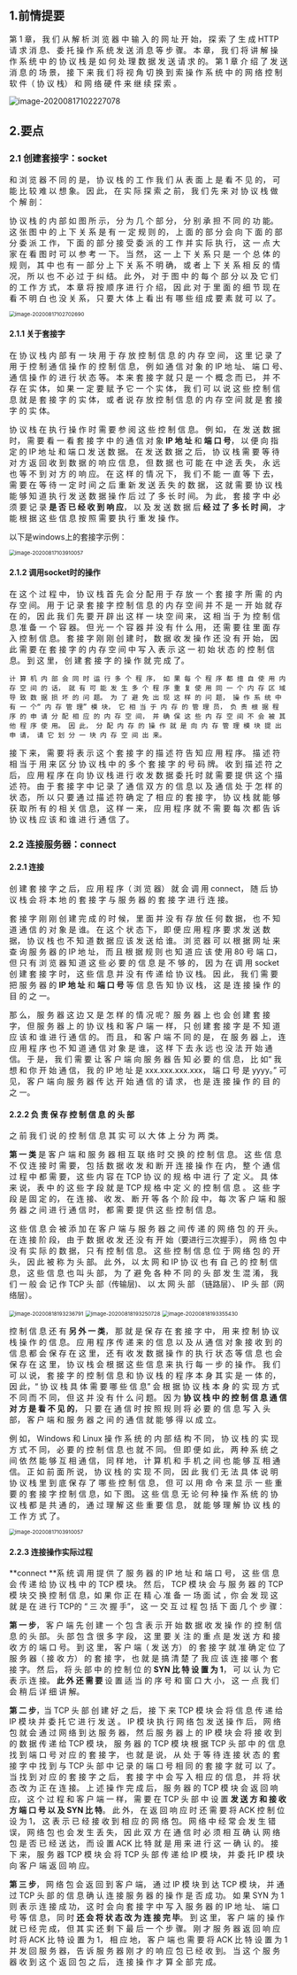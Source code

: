 ## 1.前情提要

第 1 章， 我 们 从 解 析 浏 览 器 中 输 入 的 网 址 开 始， 探 索 了 生 成 HTTP 请 求 消 息、 委 托 操 作 系 统 发 送 消 息 等 步 骤。 本 章， 我 们 将 讲 解 操 作 系 统 中 的 协 议 栈 是 如 何 处 理 数 据 发 送 请 求 的。 第 1 章 介 绍 了 发 送 消 息 的 场 景， 接 下 来 我 们 将 视 角 切 换 到 索 操 作 系 统 中 的 网 络 控 制 软 件（ 协 议 栈） 和 网 络 硬 件 来 继 续 探 索 。

![image-20200817102227078](http://kyle-pic.oss-cn-hangzhou.aliyuncs.com/img/image-20200817102227078.png)



## 2.要点

### 2.1 创建套接字：socket

和 浏 览 器 不 同 的 是， 协 议 栈 的 工 作 我 们 从 表 面 上 是 看 不 见 的， 可 能 比 较 难 以 想 象。 因 此， 在 实 际 探 索 之 前， 我 们 先 来 对 协 议 栈 做 个 解 剖：

协 议 栈 的 内 部 如 图 所 示， 分 为 几 个 部 分， 分 别 承 担 不 同 的 功 能。 这 张 图 中 的 上 下 关 系 是 有 一 定 规 则 的， 上 面 的 部 分 会 向 下 面 的 部 分 委 派 工 作， 下 面 的 部 分 接 受 委 派 的 工 作 并 实 际 执 行， 这 一 点 大 家 在 看 图 时 可 以 参 考 一 下。 当 然， 这 一 上 下 关 系 只 是 一 个 总 体 的 规 则， 其 中 也 有 一 部 分 上 下 关 系 不 明 确， 或 者 上 下 关 系 相 反 的 情 况， 所 以 也 不 必 过 于 纠 结。 此 外， 对 于 图 中 的 每 个 部 分 以 及 它 们 的 工 作 方 式， 本 章 将 按 顺 序 进 行 介 绍， 因 此 对 于 里 面 的 细 节 现 在 看 不 明 白 也 没 关 系， 只 要 大 体 上 看 出 有 哪 些 组 成 要 素 就 可 以 了。

<img src="http://kyle-pic.oss-cn-hangzhou.aliyuncs.com/img/image-20200817102702690.png" alt="image-20200817102702690" style="zoom:67%;" />



#### 2.1.1 关于套接字

在 协 议 栈 内 部 有 一 块 用 于 存 放 控 制 信 息 的 内 存 空 间， 这 里 记 录 了 用 于 控 制 通 信 操 作 的 控 制 信 息， 例 如 通 信 对 象 的 IP 地 址、 端 口 号、 通 信 操 作 的 进 行 状 态 等。 本 来 套 接 字 就 只 是 一 个 概 念 而 已， 并 不 存 在 实 体， 如 果 一 定 要 赋 予 它 一 个 实 体， 我 们 可 以 说 这 些 控 制 信 息 就 是 套 接 字 的 实 体， 或 者 说 存 放 控 制 信 息 的 内 存 空 间 就 是 套 接 字 的 实 体。

协 议 栈 在 执 行 操 作 时 需 要 参 阅 这 些 控 制 信 息。 例 如， 在 发 送 数 据 时， 需 要 看 一 看 套 接 字 中 的 通 信 对 象 **IP 地 址** 和 **端 口 号**， 以 便 向 指 定 的 IP 地 址 和 端 口 发 送 数 据。 在 发 送 数 据 之 后， 协 议 栈 需 要 等 待 对 方 返 回 收 到 数 据 的 响 应 信 息， 但 数 据 也 可 能 在 中 途 丢 失， 永 远 也 等 不 到 对 方 的 响 应。 在 这 样 的 情 况 下， 我 们 不 能 一 直 等 下 去， 需 要 在 等 待 一 定 时 间 之 后 重 新 发 送 丢 失 的 数 据， 这 就 需 要 协 议 栈 能 够 知 道 执 行 发 送 数 据 操 作 后 过 了 多 长 时 间。 为 此， 套 接 字 中 必 须 要 记 录 **是 否 已 经 收 到 响 应**， 以 及 发 送 数 据 后 **经 过 了 多 长 时 间**， 才 能 根 据 这 些 信 息 按 照 需 要 执 行 重 发 操 作。

以下是windows上的套接字示例：

<img src="http://kyle-pic.oss-cn-hangzhou.aliyuncs.com/img/image-20200817103910057.png" alt="image-20200817103910057" style="zoom: 67%;" />



#### 2.1.2 调用socket时的操作

在 这 个 过 程 中， 协 议 栈 首 先 会 分 配 用 于 存 放 一 个 套 接 字 所 需 的 内 存 空 间。 用 于 记 录 套 接 字 控 制 信 息 的 内 存 空 间 并 不 是 一 开 始 就 存 在 的， 因 此 我 们 先 要 开 辟 出 这 样 一 块 空 间 来， 这 相 当 于 为 控 制 信 息 准 备 一 个 容 器。 但 光 一 个 容 器 并 没 有 什 么 用， 还 需 要 往 里 面 存 入 控 制 信 息。 套 接 字 刚 刚 创 建 时， 数 据 收 发 操 作 还 没 有 开 始， 因 此 需 要 在 套 接 字 的 内 存 空 间 中 写 入 表 示 这 一 初 始 状 态 的 控 制 信 息。 到 这 里， 创 建 套 接 字 的 操 作 就 完 成 了。

```
计 算 机 内 部 会 同 时 运 行 多 个 程 序， 如 果 每 个 程 序 都 擅 自 使 用 内 存 空 间 的 话， 就 有 可 能 发 生 多 个 程 序 重 复 使 用 同 一 个 内 存 区 域 导 致 数 据 损 坏 的 问 题。 为 了 避 免 出 现 这 样 的 问 题， 操 作 系 统 中 有 一 个“ 内 存 管 理” 模 块， 它 相 当 于 内 存 的 管 理 员， 负 责 根 据 程 序 的 申 请 分 配 相 应 的 内 存 空 间， 并 确 保 这 些 内 存 空 间 不 会 被 其 他 程 序 使 用。 因 此， 分 配 内 存 的 操 作 就 是 向 内 存 管 理 模 块 提 出 申 请， 请 它 划 分 一 块 内 存 空 间 出 来。
```

接 下 来， 需 要 将 表 示 这 个 套 接 字 的 描 述 符 告 知 应 用 程 序。 描 述 符 相 当 于 用 来 区 分 协 议 栈 中 的 多 个 套 接 字 的 号 码 牌。 收 到 描 述 符 之 后， 应 用 程 序 在 向 协 议 栈 进 行 收 发 数 据 委 托 时 就 需 要 提 供 这 个 描 述 符。 由 于 套 接 字 中 记 录 了 通 信 双 方 的 信 息 以 及 通 信 处 于 怎 样 的 状 态， 所 以 只 要 通 过 描 述 符 确 定 了 相 应 的 套 接 字， 协 议 栈 就 能 够 获 取 所 有 的 相 关 信 息， 这 样 一 来， 应 用 程 序 就 不 需 要 每 次 都 告 诉 协 议 栈 应 该 和 谁 进 行 通 信 了。



### 2.2 连接服务器：connect

#### 2.2.1 连接

创 建 套 接 字 之 后， 应 用 程 序（ 浏 览 器） 就 会 调 用 connect， 随 后 协 议 栈 会 将 本 地 的 套 接 字 与 服 务 器 的 套 接 字 进 行 连 接。

套 接 字 刚 刚 创 建 完 成 的 时 候， 里 面 并 没 有 存 放 任 何 数 据， 也 不 知 道 通 信 的 对 象 是 谁。 在 这 个 状 态 下， 即 便 应 用 程 序 要 求 发 送 数 据， 协 议 栈 也 不 知 道 数 据 应 该 发 送 给 谁。 浏 览 器 可 以 根 据 网 址 来 查 询 服 务 器 的 IP 地 址， 而 且 根 据 规 则 也 知 道 应 该 使 用 80 号 端 口， 但 只 有 浏 览 器 知 道 这 些 必 要 的 信 息 是 不 够 的， 因 为 在 调 用 socket 创 建 套 接 字 时， 这 些 信 息 并 没 有 传 递 给 协 议 栈。 因 此， 我 们 需 要 把 服 务 器 的 **IP 地 址** 和 **端 口 号** 等 信 息 告 知 协 议 栈， 这 是 连 接 操 作 的 目 的 之 一。

那 么， 服 务 器 这 边 又 是 怎 样 的 情 况 呢？ 服 务 器 上 也 会 创 建 套 接 字， 但 服 务 器 上 的 协 议 栈 和 客 户 端 一 样， 只 创 建 套 接 字 是 不 知 道 应 该 和 谁 进 行 通 信 的。 而 且， 和 客 户 端 不 同 的 是， 在 服 务 器 上， 连 应 用 程 序 也 不 知 道 通 信 对 象 是 谁， 这 样 下 去 永 远 也 没 法 开 始 通 信。 于 是， 我 们 需 要 让 客 户 端 向 服 务 器 告 知 必 要 的 信 息， 比 如“ 我 想 和 你 开 始 通 信， 我 的 IP 地 址 是 xxx.xxx.xxx.xxx， 端 口 号 是 yyyy。” 可 见， 客 户 端 向 服 务 器 传 达 开 始 通 信 的 请 求， 也 是 连 接 操 作 的 目 的 之 一。



#### 2.2.2 负 责 保 存 控 制 信 息 的 头 部

之 前 我 们 说 的 控 制 信 息 其 实 可 以 大 体 上 分 为 两 类。 

**第 一 类** 是 客 户 端 和 服 务 器 相 互 联 络 时 交 换 的 控 制 信 息。 这 些 信 息 不 仅 连 接 时 需 要， 包 括 数 据 收 发 和 断 开 连 接 操 作 在 内， 整 个 通 信 过 程 中 都 需 要， 这 些 内 容 在 TCP 协 议 的 规 格 中 进 行 了 定 义。 具 体 来 说， 表 中 的 这 些 字 段 就 是 TCP 规 格 中 定 义 的 控 制 信 息 。 这 些 字 段 是 固 定 的， 在 连 接、 收 发、 断 开 等 各 个 阶 段 中， 每 次 客 户 端 和 服 务 器 之 间 进 行 通 信 时， 都 需 要 提 供 这 些 控 制 信 息。

这 些 信 息 会 被 添 加 在 客 户 端 与 服 务 器 之 间 传 递 的 网 络 包 的 开 头。 在 连 接 阶 段， 由 于 数 据 收 发 还 没 有 开 始（要进行三次握手）， 网 络 包 中 没 有 实 际 的 数 据， 只 有 控 制 信 息。 这 些 控 制 信 息 位 于 网 络 包 的 开 头， 因 此 被 称 为 头 部。 此 外， 以 太 网 和 IP 协 议 也 有 自 己 的 控 制 信 息， 这 些 信 息 也 叫 头 部， 为 了 避 免 各 种 不 同 的 头 部 发 生 混 淆， 我 们 一 般 会 记 作 TCP 头 部（传输层)、 以 太 网 头 部 （链路层）、 IP 头 部（网络层）。

<img src="http://kyle-pic.oss-cn-hangzhou.aliyuncs.com/img/image-20200818193236791.png" alt="image-20200818193236791" style="zoom:67%;" />

<img src="http://kyle-pic.oss-cn-hangzhou.aliyuncs.com/img/image-20200818193250728.png" alt="image-20200818193250728" style="zoom:67%;" />

<img src="http://kyle-pic.oss-cn-hangzhou.aliyuncs.com/img/image-20200818193355430.png" alt="image-20200818193355430" style="zoom:67%;" />

控 制 信 息 还 有 **另 外 一 类**， 那 就 是 保 存 在 套 接 字 中， 用 来 控 制 协 议 栈 操 作 的 信 息。 应 用 程 序 传 递 来 的 信 息 以 及 从 通 信 对 象 接 收 到 的 信 息 都 会 保 存 在 这 里， 还 有 收 发 数 据 操 作 的 执 行 状 态 等 信 息 也 会 保 存 在 这 里， 协 议 栈 会 根 据 这 些 信 息 来 执 行 每 一 步 的 操 作。 我 们 可 以 说， 套 接 字 的 控 制 信 息 和 协 议 栈 的 程 序 本 身 其 实 是 一 体 的， 因 此，“ 协 议 栈 具 体 需 要 哪 些 信 息” 会 根 据 协 议 栈 本 身 的 实 现 方 式 不 同 而 不 同， 但 这 并 没 有 什 么 问 题。 因 为 **协 议 栈 中 的 控 制 信 息 通 信 对 方 是 看 不 见 的**， 只 要 在 通 信 时 按 照 规 则 将 必 要 的 信 息 写 入 头 部， 客 户 端 和 服 务 器 之 间 的 通 信 就 能 够 得 以 成 立。 

例 如， Windows 和 Linux 操 作 系 统 的 内 部 结 构 不 同， 协 议 栈 的 实 现 方 式 不 同， 必 要 的 控 制 信 息 也 就 不 同。 但 即 便 如 此， 两 种 系 统 之 间 依 然 能 够 互 相 通 信， 同 样 地， 计 算 机 和 手 机 之 间 也 能 够 互 相 通 信。 正 如 前 面 所 说， 协 议 栈 的 实 现 不 同， 因 此 我 们 无 法 具 体 说 明 协 议 栈 里 到 底 保 存 了 哪 些 控 制 信 息， 但 可 以 用 命 令 来 显 示 一 些 重 要 的 套 接 字 控 制 信 息，如 下 图。 这 些 信 息 无 论 何 种 操 作 系 统 的 协 议 栈 都 是 共 通 的， 通 过 理 解 这 些 重 要 信 息， 就 能 够 理 解 协 议 栈 的 工 作 方 式 了。

<img src="http://kyle-pic.oss-cn-hangzhou.aliyuncs.com/img/image-20200817103910057.png" alt="image-20200817103910057" style="zoom: 67%;" />



#### 2.2.3 连接操作实际过程

**connect **系 统 调 用 提 供 了 服 务 器 的 IP 地 址 和 端 口 号， 这 些 信 息 会 传 递 给 协 议 栈 中 的 TCP 模 块。 然 后， TCP 模 块 会 与 服 务 器 的 TCP 模 块 交 换 控 制 信 息，如 果 你 正 在 精 心 准 备 一 场 面 试 ，你 会 发 现 这 就 是 在 进 行 TCP的 “ 三 次 握  手”， 这 一 交 互 过 程 包 括 下 面 几 个 步 骤：

**第 一 步**， 客 户 端 先 创 建 一 个 包 含 表 示 开 始 数 据 收 发 操 作 的 控 制 信 息 的 头 部。 头 部 包 含 很 多 字 段， 这 里 要 关 注 的 重 点 是 发 送 方 和 接 收 方 的 端 口 号。 到 这 里， 客 户 端（ 发 送 方） 的 套 接 字 就 准 确 定 位 了 服 务 器（ 接 收 方） 的 套 接 字， 也 就 是 搞 清 楚 了 我 应 该 连 接 哪 个 套 接 字。 然 后， 将 头 部 中 的 控 制 位 的 **SYN 比 特 设 置 为 1**， 可 以 认 为 它 表 示 连 接。 **此 外 还 需 要** 设 置 适 当 的 序 号 和 窗 口 大 小， 这 一 点 我 们 会 稍 后 详 细 讲 解。

**第 二 步**，当 TCP 头 部 创 建 好 之 后， 接 下 来 TCP 模 块 会 将 信 息 传 递 给 IP 模 块 并 委 托 它 进 行 发 送 。 IP 模 块 执 行 网 络 包 发 送 操 作 后， 网 络 包 就 会 通 过 网 络 到 达 服 务 器， 然 后 服 务 器 上 的 IP 模 块 会 将 接 收 到 的 数 据 传 递 给 TCP 模 块， 服 务 器 的 TCP 模 块 根 据 TCP 头 部 中 的 信 息 找 到 端 口 号 对 应 的 套 接 字， 也 就 是 说， 从 处 于 等 待 连 接 状 态 的 套 接 字 中 找 到 与 TCP 头 部 中 记 录 的 端 口 号 相 同 的 套 接 字 就 可 以 了。 当 找 到 对 应 的 套 接 字 之 后， 套 接 字 中 会 写 入 相 应 的 信 息， 并 将 状 态 改 为 正 在 连 接。 上 述 操 作 完 成 后， 服 务 器 的 TCP 模 块 会 返 回 响 应， 这 个 过 程 和 客 户 端 一 样， 需 要 在 TCP 头 部 中 设 置 **发 送 方 和 接 收 方 端 口 号 以 及 SYN 比 特**。 此 外， 在 返 回 响 应 时 还 需 要 将 ACK 控 制 位 设 为 1， 这 表 示 已 经 接 收 到 相 应 的 网 络 包。 网 络 中 经 常 会 发 生 错 误， 网 络 包 也 会 发 生 丢 失， 因 此 双 方 在 通 信 时 必 须 相 互 确 认 网 络 包 是 否 已 经 送 达， 而 设 置 ACK 比 特 就 是 用 来 进 行 这 一 确 认 的。 接 下 来， 服 务 器 TCP 模 块 会 将 TCP 头 部 传 递 给 IP 模 块， 并 委 托 IP 模 块 向 客 户 端 返 回 响 应。

**第 三 步**， 网 络 包 会 返 回 到 客 户 端， 通 过 IP 模 块 到 达 TCP 模 块， 并 通 过 TCP 头 部 的 信 息 确 认 连 接 服 务 器 的 操 作 是 否 成 功。 如 果 SYN 为 1 则 表 示 连 接 成 功， 这 时 会 向 套 接 字 中 写 入 服 务 器 的 IP 地 址、 端 口 号 等 信 息， 同 时 **还 会 将 状 态 改 为 连 接 完 毕**。 到 这 里， 客 户 端 的 操 作 就 已 经 完 成， 但 其 实 还 剩 下 最 后 一 个 步 骤。 刚 才 服 务 器 返 回 响 应 时 将 ACK 比 特 设 置 为 1， 相 应 地， 客 户 端 也 需 要 将 ACK 比 特 设 置 为 1 并 发 回 服 务 器， 告 诉 服 务 器 刚 才 的 响 应 包 已 经 收 到。 当 这 个 服 务 器 收 到 这 个 返 回 包 之 后， 连 接 操 作 才 算 全 部 完 成。 